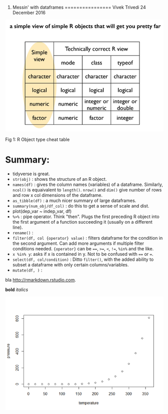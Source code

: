 1.  Messin' with dataframes
================
Vivek Trivedi
24 December 2016

![Fig 1: R object type cheat sheet](fig_1.PNG)

Fig 1: R Object type cheat table

Summary:
========

-   tidyverse is great.
-   `str(obj)` : shows the structure of an R object.
-   `names(df)` : gives the column names (variables) of a dataframe. Similarly, `ncol()` is equaivalent to `length()`. `nrow()` and `dim()` give number of rows and row x col dimensions of the dataframe.
-   `as_tibble(df)` : a much nicer summary of large dataframes.
-   `summary(num_obj/df_col)` : do this to get a sense of scale and dist.
-   plot(dep\_var ~ indep\_var, df)
-   `%>%` : pipe operator. Think "then". Plugs the first preceding R object into the first argument of a function succeeding it (usually on a different line).
-   `rename()` :
-   `filter(df, col {operator} value)` : filters dataframe for the condition in the second argument. Can add more arguments if multiple filter conditions needed. `{operator}` can be `==`, `>=`, `<`, `!=`, `%in%` and the like.
-   `x %in% y`: asks if x is contained in y. Not to be confused with `==` or `=`.
-   `select(df, col/condition)` : Ditto `filter()`, with the added ability to subset a dataframe with only certain columns/variables.
-   `mutate(df, )` :

bla <http://rmarkdown.rstudio.com>.

**bold** *italics*

![](1_messin_with_dataframes_files/figure-markdown_github/pressure-1.png)
